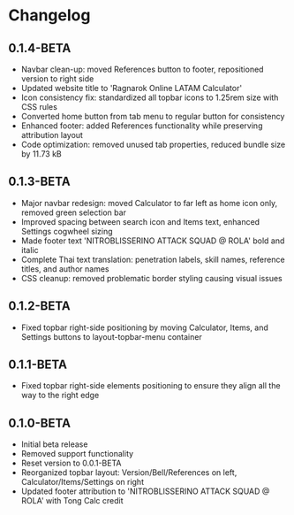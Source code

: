 # Changelog

## 0.1.4-BETA

- Navbar clean-up: moved References button to footer, repositioned version to right side
- Updated website title to 'Ragnarok Online LATAM Calculator'
- Icon consistency fix: standardized all topbar icons to 1.25rem size with CSS rules
- Converted home button from tab menu to regular button for consistency
- Enhanced footer: added References functionality while preserving attribution layout
- Code optimization: removed unused tab properties, reduced bundle size by 11.73 kB

## 0.1.3-BETA

- Major navbar redesign: moved Calculator to far left as home icon only, removed green selection bar
- Improved spacing between search icon and Items text, enhanced Settings cogwheel sizing
- Made footer text 'NITROBLISSERINO ATTACK SQUAD @ ROLA' bold and italic
- Complete Thai text translation: penetration labels, skill names, reference titles, and author names
- CSS cleanup: removed problematic border styling causing visual issues

## 0.1.2-BETA

- Fixed topbar right-side positioning by moving Calculator, Items, and Settings buttons to layout-topbar-menu container

## 0.1.1-BETA

- Fixed topbar right-side elements positioning to ensure they align all the way to the right edge

## 0.1.0-BETA

- Initial beta release
- Removed support functionality
- Reset version to 0.0.1-BETA
- Reorganized topbar layout: Version/Bell/References on left, Calculator/Items/Settings on right
- Updated footer attribution to 'NITROBLISSERINO ATTACK SQUAD @ ROLA' with Tong Calc credit